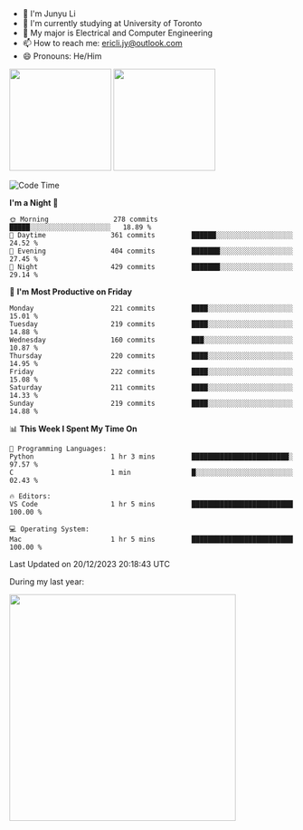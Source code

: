 ### 
- 👨 I'm Junyu Li
- 📖 I'm currently studying at University of Toronto
- 🌱 My major is Electrical and Computer Engineering
- 📫 How to reach me: ericli.jy@outlook.com
- 😄 Pronouns: He/Him

<p align="left">  
  <img height="180em" src="https://github-readme-stats-sigma-five-48.vercel.app/api?username=ericjyli&theme=tokyonight&show_icons=true&count_private=true&include_orgs=true" />
  <img height="180em" src="https://github-readme-stats-sigma-five-48.vercel.app/api/top-langs/?username=ericjyli&theme=tokyonight&count_private=true&include_orgs=true&include_orgs=true&layout=compact" />
</p>

<!--START_SECTION:waka-->
![Code Time](http://img.shields.io/badge/Code%20Time-371%20hrs%2040%20mins-blue)

**I'm a Night 🦉** 

```text
🌞 Morning                278 commits         █████░░░░░░░░░░░░░░░░░░░░   18.89 % 
🌆 Daytime                361 commits         ██████░░░░░░░░░░░░░░░░░░░   24.52 % 
🌃 Evening                404 commits         ███████░░░░░░░░░░░░░░░░░░   27.45 % 
🌙 Night                  429 commits         ███████░░░░░░░░░░░░░░░░░░   29.14 % 
```
📅 **I'm Most Productive on Friday** 

```text
Monday                   221 commits         ████░░░░░░░░░░░░░░░░░░░░░   15.01 % 
Tuesday                  219 commits         ████░░░░░░░░░░░░░░░░░░░░░   14.88 % 
Wednesday                160 commits         ███░░░░░░░░░░░░░░░░░░░░░░   10.87 % 
Thursday                 220 commits         ████░░░░░░░░░░░░░░░░░░░░░   14.95 % 
Friday                   222 commits         ████░░░░░░░░░░░░░░░░░░░░░   15.08 % 
Saturday                 211 commits         ████░░░░░░░░░░░░░░░░░░░░░   14.33 % 
Sunday                   219 commits         ████░░░░░░░░░░░░░░░░░░░░░   14.88 % 
```


📊 **This Week I Spent My Time On** 

```text
💬 Programming Languages: 
Python                   1 hr 3 mins         ████████████████████████░   97.57 % 
C                        1 min               █░░░░░░░░░░░░░░░░░░░░░░░░   02.43 % 

🔥 Editors: 
VS Code                  1 hr 5 mins         █████████████████████████   100.00 % 

💻 Operating System: 
Mac                      1 hr 5 mins         █████████████████████████   100.00 % 
```


 Last Updated on 20/12/2023 20:18:43 UTC
<!--END_SECTION:waka-->

<p> During my last year: </p>
<img height="400em" src="https://github-readme-stats-git-master-ericjyli.vercel.app/api/wakatime?username=ericjyli&layout=compact&theme=tokyonight" />

<!--
Here are some ideas to get you started:

- 🔭 I’m currently working on ...
- 🌱 I’m currently learning ...
- 👯 I’m looking to collaborate on ...
- 🤔 I’m looking for help with ...
- 💬 Ask me about ...
- 📫 How to reach me: ...
- 😄 Pronouns: ...
- ⚡ Fun fact: ...
-->
